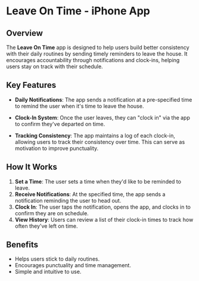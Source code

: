 # Leave On Time - iPhone App

## Overview

The **Leave On Time** app is designed to help users build better consistency with their daily routines by sending timely reminders to leave the house. It encourages accountability through notifications and clock-ins, helping users stay on track with their schedule.

## Key Features

- **Daily Notifications**: The app sends a notification at a pre-specified time to remind the user when it's time to leave the house.
  
- **Clock-In System**: Once the user leaves, they can "clock in" via the app to confirm they've departed on time.

- **Tracking Consistency**: The app maintains a log of each clock-in, allowing users to track their consistency over time. This can serve as motivation to improve punctuality.

## How It Works

1. **Set a Time**: The user sets a time when they'd like to be reminded to leave.
2. **Receive Notifications**: At the specified time, the app sends a notification reminding the user to head out.
3. **Clock In**: The user taps the notification, opens the app, and clocks in to confirm they are on schedule.
4. **View History**: Users can review a list of their clock-in times to track how often they've left on time.

## Benefits

- Helps users stick to daily routines.
- Encourages punctuality and time management.
- Simple and intuitive to use.